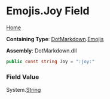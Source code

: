 # Emojis\.Joy Field

[Home](../../../README.md)

**Containing Type**: [DotMarkdown](../../README.md)\.[Emojis](../README.md)

**Assembly**: DotMarkdown\.dll

```csharp
public const string Joy = ":joy:"
```

### Field Value

System\.[String](https://docs.microsoft.com/en-us/dotnet/api/system.string)